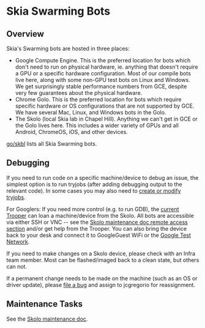 Skia Swarming Bots
==================

Overview
--------

Skia's Swarming bots are hosted in three places:

* Google Compute Engine. This is the preferred location for bots which don't need to run on physical
  hardware, ie. anything that doesn't require a GPU or a specific hardware configuration. Most of
  our compile bots live here, along with some non-GPU test bots on Linux and Windows. We get
  surprisingly stable performance numbers from GCE, despite very few guarantees about the physical
  hardware.
* Chrome Golo. This is the preferred location for bots which require specific hardware or OS
  configurations that are not supported by GCE. We have several Mac, Linux, and Windows bots in the
  Golo.
* The Skolo (local Skia lab in Chapel Hill). Anything we can't get in GCE or the Golo lives
  here. This includes a wider variety of GPUs and all Android, ChromeOS, iOS, and other devices.

[go/skbl](https://goto.google.com/skbl) lists all Skia Swarming bots.


Debugging
---------

If you need to run code on a specific machine/device to debug an issue, the simplest option is to
run tryjobs (after adding debugging output to the relevant code). In some cases you may also need to
[create or modify tryjobs](automated_testing#adding-new-jobs).

For Googlers: If you need more control (e.g. to run GDB), the [current Trooper][current trooper] can
loan a machine/device from the Skolo. All bots are accessible via either SSH or VNC -- see the
[Skolo maintenance doc remote access section][remote access] and/or get help from the Trooper. You
can also bring the device back to your desk and connect it to GoogleGuest WiFi or the [Google Test
Network](http://go/gtn-criteria).

If you need to make changes on a Skolo device, please check with an Infra team member. Most can be
flashed/imaged back to a clean state, but others can not.

If a permanent change needs to be made on the machine (such as an OS or driver update), please [file
a bug][infra bug] and assign to jcgregorio for reassignment.

[current trooper]: http://skia-tree-status.appspot.com/trooper
[remote access]:
    https://docs.google.com/document/d/1zTR1YtrIFBo-fRWgbUgvJNVJ-s_4_sNjTrHIoX2vulo/edit#heading=h.2nq3yd1axg0n
[infra bug]: https://bugs.chromium.org/p/skia/issues/entry?template=Infrastructure+Bug

Maintenance Tasks
-----------------

See the [Skolo maintenance doc][skolo maintenance].

[skolo maintenance]:
    https://docs.google.com/document/d/1zTR1YtrIFBo-fRWgbUgvJNVJ-s_4_sNjTrHIoX2vulo/edit
